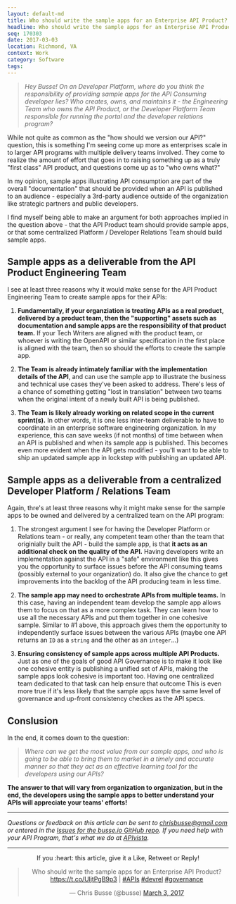 ```yaml
---
layout: default-md
title: Who should write the sample apps for an Enterprise API Product?
headline: Who should write the sample apps for an Enterprise API Product?
seq: 170303
date: 2017-03-03
location: Richmond, VA
context: Work
category: Software
tags:
---
```


> *Hey Busse! On an Developer Platform, where do you think the responsibility of providing sample apps for the API Consuming developer lies? Who creates, owns, and maintains it - the Engineering Team who owns the API Product, or the Developer Platform Team responsible for running the portal and the developer relations program?*

While not quite as common as the "how should we version our API?" question, this is something I'm seeing come up more as enterprises scale in to larger API programs with multiple delivery teams involved. They come to realize the amount of effort that goes in to raising something up as a truly "first class" API product, and questions come up as to "who owns what?"

In my opinion, sample apps illustrating API consumption are part of the overall "documentation" that should be provided when an API is published to an audience - especially a 3rd-party audience outside of the organization like strategic partners and public developers.

I find myself being able to make an argument for both approaches implied in the question above - that the API Product team should provide sample apps, or that some centralized Platform / Developer Relations Team should build sample apps.

## Sample apps as a deliverable from the API Product Engineering Team

I see at least three reasons why it would make sense for the API Product Engineering Team to create sample apps for their APIs:

  1. **Fundamentally, if your organziation is treating APIs as a real product, delivered by a product team, then the "supporting" assets such as documentation and sample apps are the responsibility of that product team.** If your Tech Writers are aligned with the product team, or whoever is writing the OpenAPI or similar specification in the first place is aligned with the team, then so should the efforts to create the sample app.

  2. **The Team is already intimately familiar with the implementation details of the API**, and can use the sample app to illustrate the business and technical use cases they've been asked to address. There's less of a chance of something getting "lost in translation" between two teams when the original intent of a newly built API is being published.

  3. **The Team is likely already working on related scope in the current sprint(s).** In other words, it is one less inter-team deliverable to have to coordinate in an enterprise software engineering organization. In my experience, this can save weeks (if not months) of time between when an API is published and when its sample app is published. This becomes even more evident when the API gets modified - you'll want to be able to ship an updated sample app in lockstep with publishing an updated API.


## Sample apps as a deliverable from a centralized Developer Platform / Relations Team

Again, thre's at least three reasons why it might make sense for the sample apps to be owned and delivered by a centralized team on the API program:

  1. The strongest argument I see for having the Developer Platform or Relations team - or really, any competent team other than the team that originially built the API - build the sample app, is that **it acts as an additional check on the quality of the API.** Having developers write an implementation against the API in a "safe" environment like this gives you the opportunity to surface issues before the API consuming teams (possibly external to your organization) do. It also give the chance to get improvements into the backlog of the API producing team in less time.

  2. **The sample app may need to orchestrate APIs from multiple teams.** In this case, having an independent team develop the sample app allows them to focus on that as a more complex task. They can learn how to use all the necessary APIs and put them together in one cohesive sample. Similar to #1 above, this approach gives them the opportunity to independently surface issues between the various APIs (maybe one API returns an `ID` as a `string` and the other as an `integer`...)

  3. **Ensuring consistency of sample apps across multiple API Products.** Just as one of the goals of good API Governance is to make it look like one cohesive entity is publishing a unified set of APIs, making the sample apps look cohesive is important too. Having one centralized team dedicated to that task can help ensure that outcome This is even more true if it's less likely that the sample apps have the same level of governance and up-front consistency checkes as the API specs.

## Conslusion

In the end, it comes down to the question: 

> *Where can we get the most value from our sample apps, and who is going to be able to bring them to market in a timely and accurate manner so that they act as an effective learning tool for the developers using our APIs?*

**The answer to that will vary from organization to organization, but in the end, the developers using the sample apps to better understand your APIs will appreciate your teams' efforts!**

---

*Questions or feedback on this article can be sent to <a href="mailto:chrisbusse@gmail.com">chrisbusse@gmail.com</a> or entered in the <a href="https://github.com/busse/busse-io/issues">Issues for the busse.io GitHub repo</a>. If you need help with your API Program, that's what we do at <a href="http://apivista.com">APIvista</a>.*

---

<p align="center">
If you :heart: this article, give it a Like, Retweet or Reply!

<blockquote class="twitter-tweet" data-lang="en" align="center"><p lang="en" dir="ltr">Who should write the sample apps for an Enterprise API Product? <a href="https://t.co/UljtPgB9p3">https://t.co/UljtPgB9p3</a> | <a href="https://twitter.com/hashtag/APIs?src=hash">#APIs</a> <a href="https://twitter.com/hashtag/devrel?src=hash">#devrel</a> <a href="https://twitter.com/hashtag/governance?src=hash">#governance</a></p>&mdash; Chris Busse (@busse) <a href="https://twitter.com/busse/status/837652745138102272">March 3, 2017</a></blockquote>
<script async src="//platform.twitter.com/widgets.js" charset="utf-8"></script>
</p>
